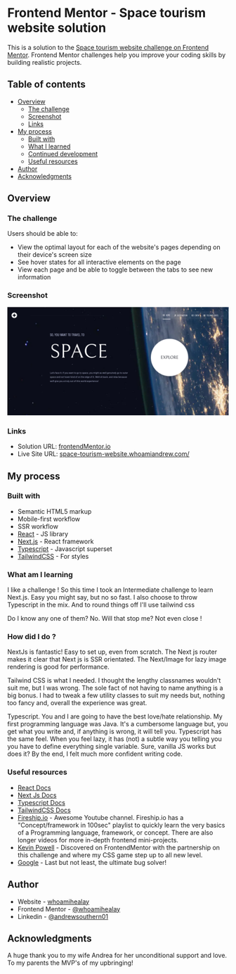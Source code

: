 # Frontend Mentor - Space tourism website solution

This is a solution to the [Space tourism website challenge on Frontend Mentor](https://www.frontendmentor.io/challenges/space-tourism-multipage-website-gRWj1URZ3). Frontend Mentor challenges help you improve your coding skills by building realistic projects.

## Table of contents

- [Overview](#overview)
  - [The challenge](#the-challenge)
  - [Screenshot](#screenshot)
  - [Links](#links)
- [My process](#my-process)
  - [Built with](#built-with)
  - [What I learned](#what-i-learned)
  - [Continued development](#continued-development)
  - [Useful resources](#useful-resources)
- [Author](#author)
- [Acknowledgments](#acknowledgments)

## Overview

### The challenge

Users should be able to:

- View the optimal layout for each of the website's pages depending on their device's screen size
- See hover states for all interactive elements on the page
- View each page and be able to toggle between the tabs to see new information

### Screenshot

![](./screenshot.png)

### Links

- Solution URL: [frontendMentor.io](https://www.frontendmentor.io/solutions/next-space-tourism-w-typescript-and-tailwindcss-tbphK0jxa)
- Live Site URL: [space-tourism-website.whoamiandrew.com/](https://space-tourism-website.whoamiandrew.com/)

## My process

### Built with

- Semantic HTML5 markup
- Mobile-first workflow
- SSR workflow
- [React](https://reactjs.org/) - JS library
- [Next.js](https://nextjs.org/) - React framework
- [Typescript](https://www.typescriptlang.org/) - Javascript superset
- [TailwindCSS](https://tailwindcss.com/) - For styles

### What am I learning

I like a challenge ! So this time I took an Intermediate challenge to learn Next.js. Easy you might say, but no so fast. I also choose to throw Typescript in the mix. And to round things off I'll use tailwind css

Do I know any one of them? No. Will that stop me? Not even close !

### How did I do ?

NextJs is fantastic! Easy to set up, even from scratch. The Next js router makes it clear that Next js is SSR orientated. The Next/Image for lazy image rendering is good for performance.

Tailwind CSS is what I needed. I thought the lengthy classnames wouldn't suit me, but I was wrong. The sole fact of not having to name anything is a big bonus. I had to tweak a few utility classes to suit my needs but, nothing too fancy and, overall the experience was great.

Typescript. You and I are going to have the best love/hate relationship. My first programming language was Java. It's a cumbersome language but, you get what you write and, if anything is wrong, it will tell you. Typescript has the same feel. When you feel lazy, it has (not) a subtle way you telling you you have to define everything single variable. Sure, vanilla JS works but does it? By the end, I felt much more confident writing code.

### Useful resources

- [React Docs](https://reactjs.org/docs/getting-started.html)
- [Next Js Docs](https://nextjs.org/docs/getting-started)
- [Typescript Docs](https://www.typescriptlang.org/)
- [TailwindCSS Docs](https://tailwindcss.com/docs/installation)
- [Fireship.io](https://www.youtube.com/c/Fireship) - Awesome Youtube channel. Fireship.io has a "Concept/framework in 100sec" playlist to quickly learn the very basics of a Programming language, framework, or concept. There are also longer videos for more in-depth frontend mini-projects.
- [Kevin Powell](https://www.youtube.com/kepowob) - Discovered on FrontendMentor with the partnership on this challenge and where my CSS game step up to all new level.
- [Google](google.com) - Last but not least, the ultimate bug solver!

## Author

- Website - [whoamihealay](https://whoamihealay.com/)
- Frontend Mentor - [@whoamihealay](https://www.frontendmentor.io/profile/whoamihealay)
- Linkedin - [@andrewsouthern01](https://www.linkedin.com/in/andrewsouthern01/)

## Acknowledgments

A huge thank you to my wife Andrea for her unconditional support and love. To my parents the MVP's of my upbringing!

